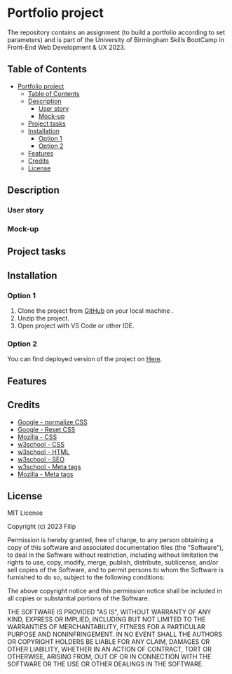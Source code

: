 # Portfolio project

The repository contains an assignment (to build a portfolio according to set parameters) and is part of the University of Birmingham Skills BootCamp in Front-End Web Development &amp; UX 2023.

## Table of Contents

- [Portfolio project](#portfolio-project)
  - [Table of Contents](#table-of-contents)
  - [Description](#description)
    - [User story](#user-story)
    - [Mock-up](#mock-up)
  - [Project tasks](#project-tasks)
  - [Installation](#installation)
    - [Option 1](#option-1)
    - [Option 2](#option-2)
  - [Features](#features)
  - [Credits](#credits)
  - [License](#license)


## Description

### User story

### Mock-up

## Project tasks

## Installation

### Option 1

<!-- To set correct link to project -->
1. Clone the project from [GitHub](https://github.com/FilipPaskalev/horiseon.git) on your local machine .
2. Unzip the project.
3. Open project with VS Code or other IDE.

### Option 2

<!-- To set correct link to project -->
You can find deployed version of the project on [Here](https://filippaskalev.github.io/horiseon/).

## Features

<!-- #### Extra mile -->

<!-- ## Tests -->

<!-- ## Contributing -->

<!-- ## Badges -->

## Credits

- [Google - normalize CSS](https://blog.hubspot.com/website/normalize-css)
- [Google - Reset CSS](https://www.webfx.com/blog/web-design/css-tip-1-resetting-your-styles-with-css-reset/)
- [Mozilla - CSS](https://developer.mozilla.org/en-US/docs/MDN/Writing_guidelines/Writing_style_guide/Code_style_guide/CSS)
- [w3school - CSS](https://www.w3schools.com/css)
- [w3school - HTML](https://www.w3schools.com/html)
- [w3school - SEO](https://developers.google.com/search/docs/crawling-indexing/special-tags)
- [w3school - Meta tags](https://www.w3schools.com/tags/tag_meta.asp)
- [Mozilla - Meta tags](https://developer.mozilla.org/en-US/docs/Web/HTML/Element/meta)

## License
MIT License

Copyright (c) 2023 Filip

Permission is hereby granted, free of charge, to any person obtaining a copy
of this software and associated documentation files (the "Software"), to deal
in the Software without restriction, including without limitation the rights
to use, copy, modify, merge, publish, distribute, sublicense, and/or sell
copies of the Software, and to permit persons to whom the Software is
furnished to do so, subject to the following conditions:

The above copyright notice and this permission notice shall be included in all
copies or substantial portions of the Software.

THE SOFTWARE IS PROVIDED "AS IS", WITHOUT WARRANTY OF ANY KIND, EXPRESS OR
IMPLIED, INCLUDING BUT NOT LIMITED TO THE WARRANTIES OF MERCHANTABILITY,
FITNESS FOR A PARTICULAR PURPOSE AND NONINFRINGEMENT. IN NO EVENT SHALL THE
AUTHORS OR COPYRIGHT HOLDERS BE LIABLE FOR ANY CLAIM, DAMAGES OR OTHER
LIABILITY, WHETHER IN AN ACTION OF CONTRACT, TORT OR OTHERWISE, ARISING FROM,
OUT OF OR IN CONNECTION WITH THE SOFTWARE OR THE USE OR OTHER DEALINGS IN THE
SOFTWARE.